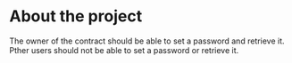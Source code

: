 # About the project

The owner of the contract should be able to set a password and retrieve it. Pther users should not be able to set a password or retrieve it.


